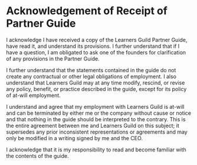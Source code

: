 # Acknowledgement of Receipt of Partner Guide

I acknowledge I have received a copy of the Learners Guild Partner Guide, have read it, and understand its provisions.  I further understand that if I have a question, I am obligated to ask one of the founders for clarification of any provisions in the Partner Guide.

I further understand that the statements contained in the guide do not create any contractual or other legal obligations of employment.  I also understand that Learners Guild may at any time modify, rescind, or revise any policy, benefit, or practice described in the guide, except for its policy of at-will employment.


I understand and agree that my employment with Learners Guild is at-will and can be terminated by either me or the company without cause or notice and that nothing in the guide should be interpreted to the contrary.  This is the entire agreement between me and Learners Guild on this subject; it supersedes any prior inconsistent representations or agreements and may only be modified in a writing signed by me and the CEO.


I acknowledge that it is my responsibility to read and become familiar with the contents of the guide.
